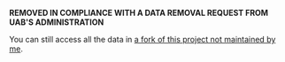 **REMOVED IN COMPLIANCE WITH A DATA REMOVAL REQUEST FROM UAB'S ADMINISTRATION**

You can still access all the data in [a fork of this project not maintained by me](https://github.com/urlchange/nius).
